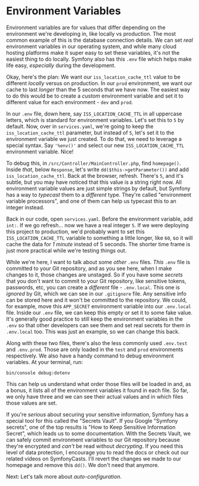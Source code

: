 # Environment Variables

Environment variables are for values that differ depending on the environment we're developing in, like locally vs production. The most common example of this is the database connection details. We can set *real* environment variables in our operating system, and while many cloud hosting platforms make it super easy to set these variables, it's not the easiest thing to do locally. Symfony also has this `.env` file which helps make life easy, *especially* during the development.

Okay, here's the plan: We want our `iss_location_cache_ttl` value to be different *locally* versus on production. In our `prod` environment, we want our cache to last *longer* than the 5 seconds that we have now. The easiest way to do this would be to create a *custom* environment variable and set it to different value for each environment - `dev` and `prod`.

In our `.env` file, down here, say `ISS_LOCATION_CACHE_TTL` in all uppercase letters, which is standard for environment variables. Let's set this to `5` by default. Now, over in `services.yaml`, we're going to keep the `iss_location_cache_ttl` parameter, but instead of `5`, let's set it to the environment variable we just created. To do that, we need to leverage a special syntax. Say `'%env()'` and select our new `ISS_LOCATION_CACHE_TTL` environment variable. Nice!

To debug this, in `/src/Controller/MainController.php`, find `homepage()`. Inside *that*, below `Response`, let's write `dd($this->getParameter())` and add `iss_location_cache_ttl`. Back at the browser, refresh. There's `5`, and it's subtle, but you may have noticed that this value is a string right now. All environment variable values are just simple strings by default, but Symfony has a way to *typecast* them to a *different* type. They're called "environment variable processors", and one of them can help us typecast this to an integer instead.

Back in our code, open `services.yaml`. Before the environment variable, add `int:`. If we go refresh... now we have a real integer `5`. If we were deploying this project to production, we'd probably want to set this `ISS_LOCATION_CACHE_TTL` variable to something a little longer, like `60`, so it will cache the data for *1 minute* instead of 5 seconds. The shorter time frame is just more practical while we're testing things out.

While we're here, I want to talk about some *other* `.env` files. *This* `.env` file is committed to your Git repository, and as you see here, when I make changes to it, those changes are unstaged. So if you have some *secrets* that you don't want to commit to your Git repository, like sensitive tokens, passwords, etc, you can create a *different* file - `.env.local`. This one is *ignored* by Git, which we can see in our `.gitignore` file. Any sensitive info can be stored here and it won't be committed to the repository. We could, for example, move this `APP_SECRET` environment variable into our `.env.local` file. Inside our `.env` file, we can keep this empty or set it to some fake value. It's generally good practice to still keep the environment variables in the `.env` so that other developers can see them and set real secrets for them in `.env.local` too. This was just an example, so we can change this back.

Along with these two files, there's also the less commonly used `.env.test` and `.env.prod`. Those are only loaded in the `test` and `prod` environments respectively. We also have a handy command to debug environment variables. At your terminal, run:

```terminal
bin/console debug:dotenv
```

This can help us understand what order those files will be loaded in and, as a bonus, it lists all of the environment variables it found in each file. So far, we only have three and we can see their actual values and in which files those values are set.

If you're *serious* about securing your sensitive information, Symfony has a special tool for this called the "Secrets Vault". If you Google "Symfony secrets", one of the top results is "How to Keep Sensitive Information Secret", which leads us to some documentation. With the Secrets Vault, we can safely commit environment variables to our Git repository because they're encrypted and *can't* be read without *decrypting*. If you need this level of data protection, I encourage you to read the docs or check out our related videos on SymfonyCasts. I'll revert the changes we made to our homepage and remove this `dd()`. We don't need that anymore.

Next: Let's talk more about *auto-configuration*.
